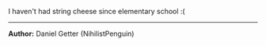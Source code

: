I haven't had string cheese since elementary school :(

---
**Author:** Daniel Getter (NihilistPenguin)
